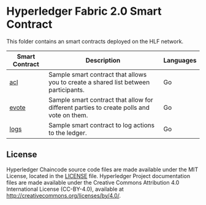 [//]: # (SPDX-License-Identifier: CC-BY-4.0)

# Hyperledger Fabric 2.0 Smart Contract

This folder contains an smart contracts deployed on the HLF network.

|  **Smart Contract** | **Description** | **Languages** |
| -----------|------------------------------|---------|
| [acl](acl) | Sample smart contract that allows you to create a shared list between participants. | Go |
| [evote](evote) | Sample smart contract that allow for different parties to create polls and vote on them. | Go |
| [logs](logs) | Sample smart contract to log actions to the ledger. | Go |

## License <a name="license"></a>
Hyperledger Chaincode source code files are made available under the MIT License, located in the [LICENSE](LICENSE) file.
Hyperledger Project documentation files are made available under the Creative Commons Attribution 4.0 International License (CC-BY-4.0), available at http://creativecommons.org/licenses/by/4.0/.
